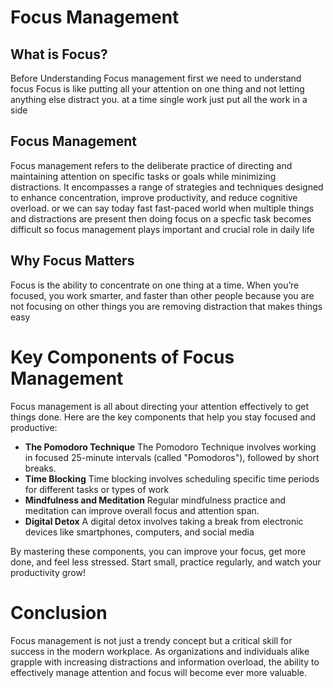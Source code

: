 # Focus Management


## What is Focus?
Before Understanding Focus management first we need to understand focus Focus is like putting all your attention on one thing and not letting anything else distract you. at a time single work just put all the work in a side 

## Focus Management
Focus management refers to the deliberate practice of directing and maintaining attention on specific tasks or goals while minimizing distractions. It encompasses a range of strategies and techniques designed to enhance concentration, improve productivity, and reduce cognitive overload. or we can say today fast fast-paced world when multiple things and distractions are present then doing focus on a specfic task becomes difficult so focus management plays important and crucial role in daily life

## Why Focus Matters

Focus is the ability to concentrate on one thing at a time. When you’re focused, you work smarter, and faster than other people because you are not focusing on other things you are removing distraction that makes things easy

# Key Components of Focus Management

Focus management is all about directing your attention effectively to get things done. Here are the key components that help you stay focused and productive:

- **The Pomodoro Technique**   The Pomodoro Technique involves working in focused 25-minute intervals (called "Pomodoros"), followed by short breaks.
- **Time Blocking** Time blocking involves scheduling specific time periods for different tasks or types of work
- **Mindfulness and Meditation**  Regular mindfulness practice and meditation can improve overall focus and attention span.
-  **Digital Detox** A digital detox involves taking a break from electronic devices like smartphones, computers, and social media

  
By mastering these components, you can improve your focus, get more done, and feel less stressed. Start small, practice regularly, and watch your productivity grow!

# Conclusion
Focus management is not just a trendy concept but a critical skill for success in the modern workplace. As organizations and individuals alike grapple with increasing distractions and information overload, the ability to effectively manage attention and focus will become ever more valuable.

